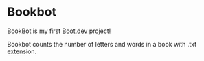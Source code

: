 # Bookbot

BookBot is my first [Boot.dev](https://www.boot.dev) project!

Bookbot counts the number of letters and words in a book with .txt extension. 
